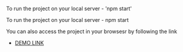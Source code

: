 To run the project on your local server -  'npm start'

To run the project on your local server -  npm start 

You can also access the project in your browsesr by following the link
 - [DEMO LINK](https://maxfedak.github.io/fleetsmart_test_task/)